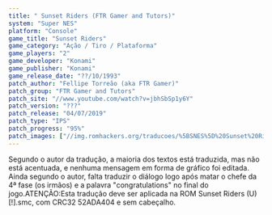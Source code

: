 ```yaml
---
title: " Sunset Riders (FTR Gamer and Tutors)"
system: "Super NES"
platform: "Console"
game_title: "Sunset Riders"
game_category: "Ação / Tiro / Plataforma"
game_players: "2"
game_developer: "Konami"
game_publisher: "Konami"
game_release_date: "??/10/1993"
patch_author: "Fellipe Torreão (aka FTR Gamer)"
patch_group: "FTR Gamer and Tutors"
patch_site: "//www.youtube.com/watch?v=jbhSbSp1y6Y"
patch_version: "???"
patch_release: "04/07/2019"
patch_type: "IPS"
patch_progress: "95%"
patch_images: ["//img.romhackers.org/traducoes/%5BSNES%5D%20Sunset%20Riders%20-%20FTR%20Gamer%20-%201.png","//img.romhackers.org/traducoes/%5BSNES%5D%20Sunset%20Riders%20-%20FTR%20Gamer%20-%202.png","//img.romhackers.org/traducoes/%5BSNES%5D%20Sunset%20Riders%20-%20FTR%20Gamer%20-%203.png"]
---
```

Segundo o autor da tradução, a maioria dos textos está traduzida, mas não está acentuada, e nenhuma mensagem em forma de gráfico foi editada. Ainda segundo o autor, falta traduzir o diálogo logo após matar o chefe da 4ª fase (os irmãos) e a palavra "congratulations" no final do jogo.ATENÇÃO:Esta tradução deve ser aplicada na ROM Sunset Riders (U) [!].smc, com CRC32 52ADA404 e sem cabeçalho.